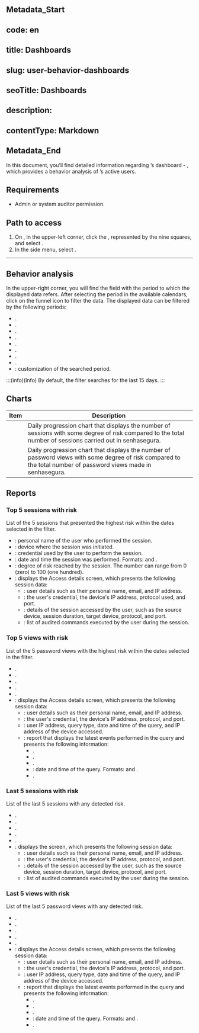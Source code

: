 ## Metadata_Start 
## code: en
## title: Dashboards 
## slug: user-behavior-dashboards 
## seoTitle: Dashboards 
## description:  
## contentType: Markdown 
## Metadata_End
In this document, you’ll find detailed information regarding ’s  dashboard - , which provides a behavior analysis of ’s active users.

## Requirements

- Admin or system auditor permission.

## Path to access

1. On , in the upper-left corner, click the , represented by the nine squares, and select .
2. In the side menu, select .

***

## Behavior analysis

In the upper-right corner, you will find the field with the period to which the displayed data refers. After selecting the period in the available calendars, click on the funnel icon to filter the data. The displayed data can be filtered by the following periods:

- .
- .
- .
- .
- .
- .
- .
- .
- : customization of the searched period.

:::(info)(Info)
By default, the filter searches for the last 15 days.
:::

## Charts

| Item | Description |
| --- | --- |
|  | Daily progression chart that displays the number of sessions with some degree of risk compared to the total number of sessions carried out in senhasegura. |
|  | Daily progression chart that displays the number of password views with some degree of risk compared to the total number of password views made in senhasegura. |

## Reports

### Top 5 sessions with risk

List of the 5 sessions that presented the highest risk within the dates selected in the filter.



- : personal name of the user who performed the session.
- : device where the session was initiated.
- : credential used by the user to perform the session.
- : date and time the session was performed. Formats:  and .
- : degree of risk reached by the session. The number can range from 0 (zero) to 100 (one hundred).
- : displays the Access details screen, which presents the following session data:
  - : user details such as their personal name, email, and IP address.
  - : the user's credential, the device's IP address, protocol used, and port.
  - : details of the session accessed by the user, such as the source device, session duration, target device, protocol, and port.
  - : list of audited commands executed by the user during the session.

### Top 5 views with risk

List of the 5 password views with the highest risk within the dates selected in the filter.



- .
- .
- .
- .
- .
- : displays the Access details screen, which presents the following session data:
  - : user details such as their personal name, email, and IP address.
  - : the user's credential, the device's IP address, protocol, and port.
  - : user IP address, query type, date and time of the query, and IP address of the device accessed.
  - : report that displays the latest events performed in the query and presents the following information:
    - .
    - .
    - .
    - : date and time of the query. Formats:  and .
    - .

### Last 5 sessions with risk

List of the last 5 sessions with any detected risk.



- .
- .
- .
- .
- .
- : displays the  screen, which presents the following session data:
  - : user details such as their personal name, email, and IP address.
  - : the user's credential, the device's IP address, protocol, and port.
  - : details of the session accessed by the user, such as the source device, session duration, target device, protocol, and port.
  - : list of audited commands executed by the user during the session.

### Last 5 views with risk

List of the last 5 password views with any detected risk.



- .
- .
- .
- .
- .
- : displays the Access details screen, which presents the following session data:
  - : user details such as their personal name, email, and IP address.
  - : the user's credential, the device's IP address, protocol, and port.
  - : user IP address, query type, date and time of the query, and IP address of the device accessed.
  - : report that displays the latest events performed in the query and presents the following information:
    - .
    - .
    - .
    - : date and time of the query. Formats:  and .
    - .
